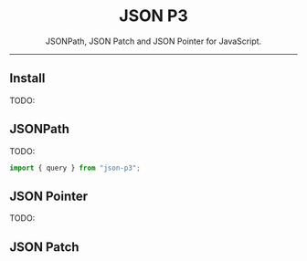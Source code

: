 <h1 align="center">JSON P3</h1>

<p align="center">
JSONPath, JSON Patch and JSON Pointer for JavaScript.
</p>

---

## Install

TODO:

## JSONPath

TODO:

```javascript
import { query } from "json-p3";
```

## JSON Pointer

TODO:

## JSON Patch
